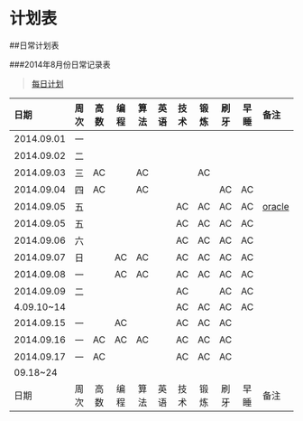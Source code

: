 计划表
===


##日常计划表



###2014年8月份日常记录表

> [每日计划](每日计划/2014.09.每日计划.md)

|日期       |周次 |高数 |编程 |算法|英语|技术|锻炼 |刷牙 |早睡|备注|
|:---------|:--:|:--:|:--:|:--:|:--:|:--:|:--:|:--:|:--:|:----|
|2014.09.01|一   ||||||||||
|2014.09.02|二   ||||||||||
|2014.09.03|三   |AC  |     |AC |   |    |AC  |     |   |     |
|2014.09.04|四   |AC  |     |AC |   |    |    |AC   |AC |     |
|2014.09.05|五   |     |     |    |    |AC  |AC   |AC   |AC  |[oracle](../Databases/oracle学习笔记2014.09.05.md/)
|2014.09.05|五   |     |     |    |    |AC  |AC   |AC   |AC  ||
|2014.09.06|六   |     |     |    |    |AC  |AC   |AC   |AC  ||
|2014.09.07|日   |     |AC   |AC  |    |AC  |AC   |AC   |AC  ||
|2014.09.08|一   |     |AC   |AC  |    |AC  |AC   |AC   |AC  ||
|2014.09.09|二   |     |     |    |    |AC  |     |AC   |AC  ||
|4.09.10~14|     |     |     |    |    |AC  |AC   |AC   |AC  ||
|2014.09.15|一   |     |AC   |    |    |AC  |AC   |AC   |    |    |
|2014.09.16|一   |AC   |AC   |AC  |    |AC  |AC   |AC   |    |    |
|2014.09.17|一   |AC   |     |    |    |AC  |AC   |AC   |    |    |
|09.18~24|      |       |    |    |    |    |     |     |    |     
|日期      |周次 |高数 |编程 |算法|英语|技术|锻炼 |刷牙 |早睡|备注|
